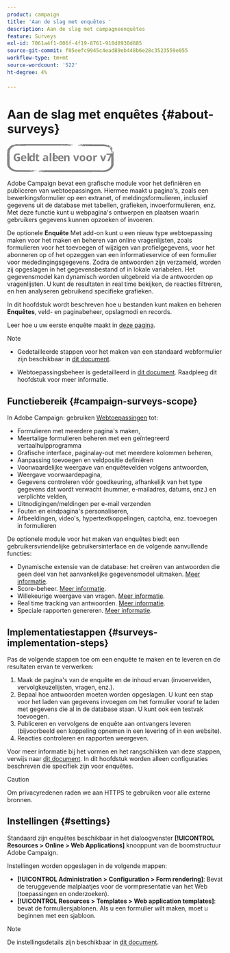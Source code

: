 ```yaml
---
product: campaign
title: 'Aan de slag met enquêtes '
description: Aan de slag met campagneenquêtes
feature: Surveys
exl-id: 7061a4f1-006f-4f19-8761-918d8930d885
source-git-commit: f05eefc9945c4ead89eb448b6e28c3523559e055
workflow-type: tm+mt
source-wordcount: '522'
ht-degree: 4%

---
```


# Aan de slag met enquêtes {#about-surveys}

![](../../assets/v7-only.svg)

Adobe Campaign bevat een grafische module voor het definiëren en publiceren van webtoepassingen. Hiermee maakt u pagina&#39;s, zoals een bewerkingsformulier op een extranet, of meldingsformulieren, inclusief gegevens uit de database met tabellen, grafieken, invoerformulieren, enz. Met deze functie kunt u webpagina&#39;s ontwerpen en plaatsen waarin gebruikers gegevens kunnen opzoeken of invoeren.

De optionele **Enquête** Met add-on kunt u een nieuw type webtoepassing maken voor het maken en beheren van online vragenlijsten, zoals formulieren voor het toevoegen of wijzigen van profielgegevens, voor het abonneren op of het opzeggen van een informatieservice of een formulier voor mededingingsgegevens. Zodra de antwoorden zijn verzameld, worden zij opgeslagen in het gegevensbestand of in lokale variabelen. Het gegevensmodel kan dynamisch worden uitgebreid via de antwoorden op vragenlijsten. U kunt de resultaten in real time bekijken, de reacties filtreren, en hen analyseren gebruikend specifieke grafieken.

In dit hoofdstuk wordt beschreven hoe u bestanden kunt maken en beheren **Enquêtes**, veld- en paginabeheer, opslagmodi en records.

Leer hoe u uw eerste enquête maakt in [deze pagina](getting-started-with-surveys.md).

>[!NOTE]
>
>* Gedetailleerde stappen voor het maken van een standaard webformulier zijn beschikbaar in [dit document](../../web/using/about-web-forms.md).
>
>* Webtoepassingsbeheer is gedetailleerd in [dit document](../../web/using/about-web-applications.md). Raadpleeg dit hoofdstuk voor meer informatie.


## Functiebereik {#campaign-surveys-scope}

In Adobe Campaign: gebruiken [Webtoepassingen](../../web/using/about-web-forms.md) tot:

* Formulieren met meerdere pagina&#39;s maken,
* Meertalige formulieren beheren met een geïntegreerd vertaalhulpprogramma
* Grafische interface, paginalay-out met meerdere kolommen beheren,
* Aanpassing toevoegen en veldpositie definiëren
* Voorwaardelijke weergave van enquêtevelden volgens antwoorden,
* Weergave voorwaardepagina,
* Gegevens controleren vóór goedkeuring, afhankelijk van het type gegevens dat wordt verwacht (nummer, e-mailadres, datums, enz.) en verplichte velden,
* Uitnodigingen/meldingen per e-mail verzenden
* Fouten en eindpagina&#39;s personaliseren,
* Afbeeldingen, video&#39;s, hypertextkoppelingen, captcha, enz. toevoegen in formulieren

De optionele module voor het maken van enquêtes biedt een gebruikersvriendelijke gebruikersinterface en de volgende aanvullende functies:

* Dynamische extensie van de database: het creëren van antwoorden die geen deel van het aanvankelijke gegevensmodel uitmaken. [Meer informatie](../../surveys/using/managing-answers.md#storing-collected-answers).
* Score-beheer. [Meer informatie](../../surveys/using/managing-answers.md#score-management).
* Willekeurige weergave van vragen. [Meer informatie](../../surveys/using/building-a-survey.md#adding-questions).
* Real time tracking van antwoorden. [Meer informatie](../../surveys/using/publish--track-and-use-collected-data.md#response-tracking).
* Speciale rapporten genereren. [Meer informatie](../../surveys/using/publish--track-and-use-collected-data.md#reports-on-surveys).


## Implementatiestappen {#surveys-implementation-steps}

Pas de volgende stappen toe om een enquête te maken en te leveren en de resultaten ervan te verwerken:

1. Maak de pagina&#39;s van de enquête en de inhoud ervan (invoervelden, vervolgkeuzelijsten, vragen, enz.).
1. Bepaal hoe antwoorden moeten worden opgeslagen. U kunt een stap voor het laden van gegevens invoegen om het formulier vooraf te laden met gegevens die al in de database staan. U kunt ook een testvak toevoegen.
1. Publiceren en vervolgens de enquête aan ontvangers leveren (bijvoorbeeld een koppeling opnemen in een levering of in een website).
1. Reacties controleren en rapporten weergeven.

Voor meer informatie bij het vormen en het rangschikken van deze stappen, verwijs naar [dit document](../../web/using/about-web-forms.md). In dit hoofdstuk worden alleen configuraties beschreven die specifiek zijn voor enquêtes.

>[!CAUTION]
>
>Om privacyredenen raden we aan HTTPS te gebruiken voor alle externe bronnen.

## Instellingen {#settings}

Standaard zijn enquêtes beschikbaar in het dialoogvenster **[!UICONTROL Resources > Online > Web Applications]** knooppunt van de boomstructuur Adobe Campaign.

Instellingen worden opgeslagen in de volgende mappen:

* **[!UICONTROL Administration > Configuration > Form rendering]**: Bevat de teruggevende malplaatjes voor de vormpresentatie van het Web (toepassingen en onderzoeken).
* **[!UICONTROL Resources > Templates > Web application templates]**: bevat de formuliersjablonen. Als u een formulier wilt maken, moet u beginnen met een sjabloon.

>[!NOTE]
>
>De instellingsdetails zijn beschikbaar in [dit document](../../web/using/about-web-forms.md).
